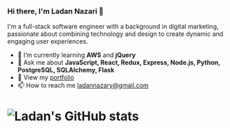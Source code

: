 ### Hi there, I'm Ladan Nazari 👋

I'm a full-stack software engineer with a background in digital marketing, passionate about combining technology and design to create dynamic and engaging user experiences.


- 🌱 I’m currently learning **AWS** and **jQuery**
- 💬 Ask me about **JavaScript, React, Redux, Express, Node.js, Python, PostgreSQL, SQLAlchemy, Flask**
- 📒 View my [portfolio](https://ladan-hub.github.io/)
- 📫 How to reach me ladannazary@gmail.com


# ![Ladan's GitHub stats](https://github-readme-stats.vercel.app/api?username=Ladan-hub&show_icons=true&theme=transparent)



